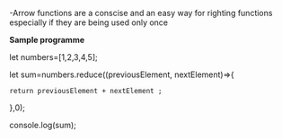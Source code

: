 -Arrow functions are a conscise and an easy way for righting functions especially if they are being used only once 

**Sample programme**

let numbers=[1,2,3,4,5];

let sum=numbers.reduce((previousElement, nextElement)=>{

    return previousElement + nextElement ;
},0);

console.log(sum);